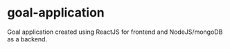 # goal-application
 Goal application created using ReactJS for frontend and NodeJS/mongoDB as a backend.
